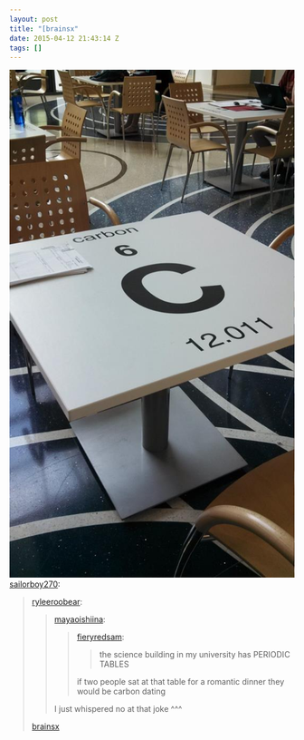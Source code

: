 ```yaml
---
layout: post
title: "[brainsx"
date: 2015-04-12 21:43:14 Z
tags: []
---
```

![](/media/2015/04/116239388539.jpg)
[sailorboy270](http://sailorboy270.tumblr.com/post/114365533739/ryleeroobear-mayaoishiina-fieryredsam-the):

> [ryleeroobear](http://ryleeroobear.tumblr.com/post/85772864602/mayaoishiina-fieryredsam-the-science):
> 
> > [mayaoishiina](http://mayaoishiina.tumblr.com/post/85708507312/fieryredsam-the-science-building-in-my):
> > 
> > > [fieryredsam](http://fieryredsam.tumblr.com/post/60375693039/the-science-building-in-my-university-has-periodic):
> > > 
> > > > the science building in my university has PERIODIC TABLES
> > > 
> > > if two people sat at that table for a romantic dinner they would be carbon dating
> > 
> > I just whispered no at that joke ^^^
> 
> [brainsx](http://tmblr.co/mHPuFN33ncpLre9_1ahsUbw)
